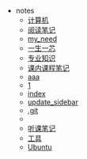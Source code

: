 * notes
   * [计算机](计算机/)
   * [阅读笔记](阅读笔记/)
   * [my_need](my_need.md)
   * [一生一芯](一生一芯/)
   * [专业知识](专业知识/)
   * [课内课程笔记](课内课程笔记/)
   * [aaa](aaa.sh)
   * [1](1.txt)
   * [index](index.html)
   * [update_sidebar](update_sidebar.sh)
   * [.git](.git/)
   * [](.nojekyll)
   * [听课笔记](听课笔记/)
   * [工具](工具/)
   * [Ubuntu](Ubuntu/)
